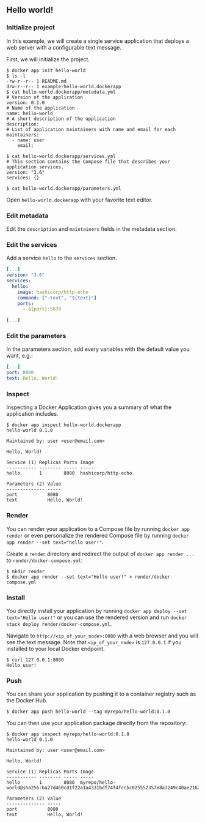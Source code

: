 ## Hello world!

### Initialize project

In this example, we will create a single service application that deploys a web
server with a configurable text message.

First, we will initialize the project.

```console
$ docker app init hello-world
$ ls -l
-rw-r--r-- 1 README.md
drw-r--r-- 1 example-hello-world.dockerapp
$ cat hello-world.dockerapp/metadata.yml
# Version of the application
version: 0.1.0
# Name of the application
name: hello-world
# A short description of the application
description:
# List of application maintainers with name and email for each
maintainers:
  - name: user
    email:

$ cat hello-world.dockerapp/services.yml
# This section contains the Compose file that describes your application services.
version: "3.6"
services: {}

$ cat hello-world.dockerapp/parameters.yml
```

Open `hello-world.dockerapp` with your favorite text editor.

### Edit metadata

Edit the `description` and `maintainers` fields in the metadata section.

### Edit the services

Add a service `hello` to the `services` section.

```yaml
[...]
version: "3.6"
services:
  hello:
    image: hashicorp/http-echo
    command: ["-text", "${text}"]
    ports:
      - ${port}:5678

[...]
```

### Edit the parameters

In the parameters section, add every variables with the default value you want,
e.g.:

```yaml
[...]
port: 8080
text: Hello, World!
```

### Inspect

Inspecting a Docker Application gives you a summary of what the application
includes.

```console
$ docker app inspect hello-world.dockerapp
hello-world 0.1.0

Maintained by: user <user@email.com>

Hello, World!

Service (1) Replicas Ports Image
----------- -------- ----- -----
hello       1        8080  hashicorp/http-echo

Parameters (2) Value
-------------- -----
port           8080
text           Hello, World!
```

### Render

You can render your application to a Compose file  by running
`docker app render` or even personalize the rendered Compose file by running
`docker app render --set text="hello user!"`.

Create a `render` directory and redirect the output of `docker app render ...`
to `render/docker-compose.yml`:

```console
$ mkdir render
$ docker app render --set text="Hello user!" > render/docker-compose.yml
```

### Install

You directly install your application by running
`docker app deploy --set text="Hello user!"` or you can use the rendered version
and run `docker stack deploy render/docker-compose.yml`.

Navigate to `http://<ip_of_your_node>:8080` with a web browser and you will see
the text message. Note that `<ip_of_your_node>` is `127.0.0.1` if you installed
to your local Docker endpoint.

```console
$ curl 127.0.0.1:8080
Hello user!
```

### Push

You can share your application by pushing it to a container registry such as
the Docker Hub.

```console
$ docker app push hello-world --tag myrepo/hello-world:0.1.0
```

You can then use your application package directly from the repository:

```console
$ docker app inspect myrepo/hello-world:0.1.0
hello-world 0.1.0

Maintained by: user <user@email.com>

Hello, World!

Service (1) Replicas Ports Image
----------- -------- ----- -----
hello       1        8080  myrepo/hello-world@sha256:ba27d460cd1f22a1a4331bdf74f4fccbc025552357e8a3249c40ae216275de96

Parameters (2) Value
-------------- -----
port           8080
text           Hello, World!
```
